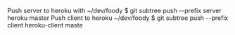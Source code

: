 Push server to heroku with
~/dev/foody $ git subtree push --prefix server heroku master
Push client to heroku
~/dev/foody $ git subtree push --prefix client heroku-client maste

